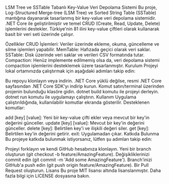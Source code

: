 LSM Tree ve SSTable Tabanlı Key-Value Veri Depolama Sistemi
Bu proje, Log-Structured Merge-tree (LSM Tree) ve Sorted String Table (SSTable) mantığına dayanarak tasarlanmış bir key-value veri depolama sistemidir. .NET Core ile geliştirilmiştir ve temel CRUD (Create, Read, Update, Delete) işlemlerini destekler. Türkiye'nin 81 ilini key-value çiftleri olarak kullanarak basit bir veri seti üzerinde çalışır.

Özellikler
CRUD İşlemleri: Veriler üzerinde ekleme, okuma, güncelleme ve silme işlemleri yapabilir.
MemTable: Hafızada geçici olarak veri saklar.
SSTable: Disk üzerinde veri saklar ve verileri CSV formatında tutar.
Compaction: Henüz implemente edilmemiş olsa da, veri depolama sistemi compaction işlemlerini desteklemek üzere tasarlanmıştır.
Kurulum
Projeyi lokal ortamınızda çalıştırmak için aşağıdaki adımları takip edin:

Bu repoyu klonlayın veya indirin.
.NET Core yüklü değilse, resmi .NET Core sayfasından .NET Core SDK'yı indirip kurun.
Komut satırı/terminal üzerinden projenin bulunduğu klasöre gidin.
dotnet build komutu ile projeyi derleyin.
dotnet run komutu ile uygulamayı çalıştırın.
Kullanım
Uygulama çalıştırıldığında, kullanılabilir komutlar ekranda gösterilir. Desteklenen komutlar:

add [key] [value]: Yeni bir key-value çifti ekler veya mevcut bir key'in değerini günceller.
update [key] [value]: Mevcut bir key'in değerini günceller.
delete [key]: Belirtilen key'i ve ilişkili değeri siler.
get [key]: Belirtilen key'in değerini getirir.
exit: Uygulamadan çıkar.
Katkıda Bulunma
Bu projeye katkıda bulunmak istiyorsanız, lütfen şu adımları takip edin:

Projeyi forklayın ve kendi GitHub hesabınıza klonlayın.
Yeni bir branch oluşturun (git checkout -b feature/AmazingFeature).
Değişikliklerinizi commit edin (git commit -m 'Add some AmazingFeature').
Branch'inizi GitHub'a push edin (git push origin feature/AmazingFeature).
Bir Pull Request oluşturun.
Lisans
Bu proje MIT lisansı altında lisanslanmıştır. Daha fazla bilgi için LICENSE dosyasına bakın.
